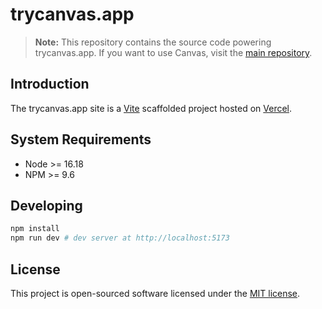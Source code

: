 # trycanvas.app

> **Note:** This repository contains the source code powering trycanvas.app. If you want to use Canvas, visit the [main repository](https://github.com/austintoddj/canvas).

## Introduction

The trycanvas.app site is a [Vite](https://vitejs.dev) scaffolded project hosted on [Vercel](https://vercel.com).

## System Requirements

-   Node >= 16.18
-   NPM >= 9.6

## Developing

```bash
npm install
npm run dev # dev server at http://localhost:5173
```

## License

This project is open-sourced software licensed under the [MIT license](license).
